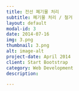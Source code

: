 ```yaml
---
title: 전선 폐기물 처리
subtitle: 폐기물 처리 / 철거
layout: default
modal-id: 3
date: 2014-07-16
img: 3.png
thumbnail: 3.png
alt: image-alt
project-date: April 2014
client: Start Bootstrap
category: Web Development
description:

---
```

